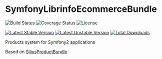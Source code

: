 # SymfonyLibrinfoEcommerceBundle

[![Build Status](https://travis-ci.org/libre-informatique/EcommerceBundle.svg?branch=master)](https://travis-ci.org/libre-informatique/EcommerceBundle)
[![Coverage Status](https://coveralls.io/repos/github/libre-informatique/EcommerceBundle/badge.svg?branch=master)](https://coveralls.io/github/libre-informatique/EcommerceBundle?branch=master)
[![License](https://img.shields.io/github/license/libre-informatique/EcommerceBundle.svg?style=flat-square)](./LICENCE.md)

[![Latest Stable Version](https://poser.pugx.org/libre-informatique/ecommerce-bundle/v/stable)](https://packagist.org/packages/libre-informatique/ecommerce-bundle)
[![Latest Unstable Version](https://poser.pugx.org/libre-informatique/ecommerce-bundle/v/unstable)](https://packagist.org/packages/libre-informatique/ecommerce-bundle)
[![Total Downloads](https://poser.pugx.org/libre-informatique/ecommerce-bundle/downloads)](https://packagist.org/packages/libre-informatique/ecommerce-bundle)


Products system for Symfony2 applications

Based on [SiliusProductBundle](https://github.com/Sylius/SyliusProductBundle)

